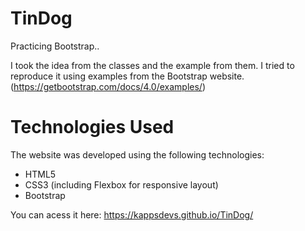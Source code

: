# TinDog

Practicing Bootstrap..

I took the idea from the classes and the example from them. I tried to reproduce it using examples from the Bootstrap website. (https://getbootstrap.com/docs/4.0/examples/)


# Technologies Used

The website was developed using the following technologies:

- HTML5
- CSS3 (including Flexbox for responsive layout)
- Bootstrap


You can acess it here: https://kappsdevs.github.io/TinDog/
